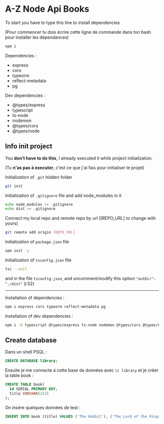 # A-Z Node Api Books

To start you have to type this line to install dependencies

(Pour commencer tu dois écrire cette ligne de commande dans ton bash pour installer les dépendances)

```bash
npm i
```

Dependencies :

- express
- cors
- typeorm
- reflect-metadata
- pg

Dev dependencies :

- @types/express
- typescript
- ts-node
- nodemon
- @types/cors
- @types/node

## Info init project

You **don't have to do this**, I already executed it while project initialization.

(Tu **n'as pas à executer**, c'est ce que j'ai fais pour initialiser le projet)

Initialization of `.git` hidden folder

```bash
git init
```

Initialization of `.gitignore` file and add node_modules in it

```bash
echo node_modules >> .gitignore
echo dist >> .gitignore
```

Connect my local repo and remote repo by url ([REPO_URL] to change with yours)

```bash
git remote add origin [REPO_URL]
```

Initialization of `package.json` file

```bash
npm init -y
```

Initialization of `tsconfig.json` file

```bash
tsc --init
```

and in the file `tsconfig.json`, and uncomment/modify this option `"outDir": "./dist"` (l.52)

---

Installation of dependencies :

```bash
npm i express cors typeorm reflect-metadata pg
```

Installation of dev dependencies :

```bash
npm i -D typescript @types/express ts-node nodemon @types/cors @types/node
```

## Create database

Dans un shell PSQL :

```sql
CREATE DATABASE library;
```

Ensuite je me connecte à cette base de données avec `\c library` et je créer la table book :

```sql
CREATE TABLE book(
  id SERIAL PRIMARY KEY,
  title VARCHAR(255)
);
```

On insère quelques données de test :

```sql
INSERT INTO book (title) VALUES ('The Hobbit'), ('The Lord of the Rings');
```